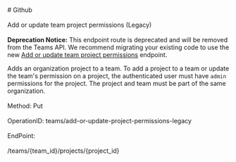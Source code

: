 <br>#     Github</br>
<br>Add or update team project permissions (Legacy)</br>
<br>**Deprecation Notice:** This endpoint route is deprecated and will be removed from the Teams API. We recommend migrating your existing code to use the new [Add or update team project permissions](https://developer.github.com/v3/teams/#add-or-update-team-project-permissions) endpoint.

Adds an organization project to a team. To add a project to a team or update the team's permission on a project, the authenticated user must have `admin` permissions for the project. The project and team must be part of the same organization.</br>
<br>Method: Put</br>
<br>OperationID: teams/add-or-update-project-permissions-legacy</br>
<br>EndPoint:</br>
<br>/teams/{team_id}/projects/{project_id}</br>
